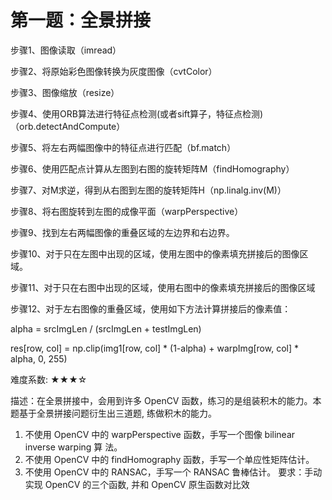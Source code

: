 第一题：全景拼接
====================

步骤1、图像读取（imread）

步骤2、将原始彩色图像转换为灰度图像（cvtColor）

步骤3、图像缩放（resize）

步骤4、使用ORB算法进行特征点检测(或者sift算子，特征点检测)（orb.detectAndCompute）

步骤5、将左右两幅图像中的特征点进行匹配（bf.match）

步骤6、使用匹配点计算从左图到右图的旋转矩阵M（findHomography）

步骤7、对M求逆，得到从右图到左图的旋转矩阵H（np.linalg.inv(M)）

步骤8、将右图旋转到左图的成像平面（warpPerspective）

步骤9、找到左右两幅图像的重叠区域的左边界和右边界。

步骤10、对于只在左图中出现的区域，使用左图中的像素填充拼接后的图像区域。

步骤11、对于只在右图中出现的区域，使用右图中的像素填充拼接后的图像区域

步骤12、对于左右图像的重叠区域，使用如下方法计算拼接后的像素值：

alpha = srcImgLen / (srcImgLen + testImgLen)

res[row, col] = np.clip(img1[row, col] * (1-alpha) + warpImg[row, col] * alpha, 0, 255)




难度系数:	★★★☆

描述：在全景拼接中，会用到许多 OpenCV 函数，练习的是组装积木的能力。本题基于全景拼接问题衍生出三道题,		练做积木的能力。
1) 不使用 OpenCV 中的 warpPerspective 函数，手写一个图像 bilinear	inverse	warping 算
法。
2)	不使用 OpenCV 中的 findHomography 函数，手写一个单应性矩阵估计。
3)	不使用 OpenCV 中的 RANSAC，手写一个 RANSAC 鲁棒估计。
要求：手动实现 OpenCV 的三个函数,	并和 OpenCV 原生函数对比效
